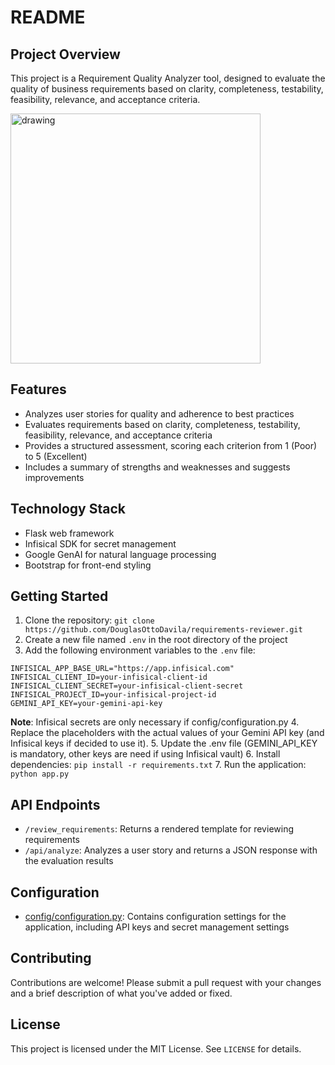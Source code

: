 # README

## Project Overview

This project is a Requirement Quality Analyzer tool, designed to evaluate the quality of business requirements based on clarity, completeness, testability, feasibility, relevance, and acceptance criteria.

<img src="https://github.com/user-attachments/assets/934fe22a-6680-4426-bfbd-a6be053f858e" alt="drawing" width="400"/>

## Features

* Analyzes user stories for quality and adherence to best practices
* Evaluates requirements based on clarity, completeness, testability, feasibility, relevance, and acceptance criteria
* Provides a structured assessment, scoring each criterion from 1 (Poor) to 5 (Excellent)
* Includes a summary of strengths and weaknesses and suggests improvements

## Technology Stack

* Flask web framework
* Infisical SDK for secret management
* Google GenAI for natural language processing
* Bootstrap for front-end styling

## Getting Started

1. Clone the repository: `git clone https://github.com/DouglasOttoDavila/requirements-reviewer.git`
2. Create a new file named `.env` in the root directory of the project
3. Add the following environment variables to the `.env` file: 
```
INFISICAL_APP_BASE_URL="https://app.infisical.com"
INFISICAL_CLIENT_ID=your-infisical-client-id
INFISICAL_CLIENT_SECRET=your-infisical-client-secret
INFISICAL_PROJECT_ID=your-infisical-project-id
GEMINI_API_KEY=your-gemini-api-key
```
**Note**: Infisical secrets are only necessary if config/configuration.py
4. Replace the placeholders with the actual values of your Gemini API key (and Infisical keys if decided to use it).
5. Update the .env file (GEMINI_API_KEY is mandatory, other keys are need if using Infisical vault)
6. Install dependencies: `pip install -r requirements.txt`
7. Run the application: `python app.py`

## API Endpoints

* `/review_requirements`: Returns a rendered template for reviewing requirements
* `/api/analyze`: Analyzes a user story and returns a JSON response with the evaluation results

## Configuration

* [config/configuration.py](cci:7://file:///d:/GitHub/requirements-reviewer/config/configuration.py:0:0-0:0): Contains configuration settings for the application, including API keys and secret management settings

## Contributing

Contributions are welcome! Please submit a pull request with your changes and a brief description of what you've added or fixed.

## License

This project is licensed under the MIT License. See `LICENSE` for details.
